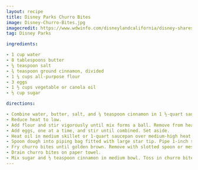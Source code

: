 ```yaml
---
layout: recipe
title: Disney Parks Churro Bites
image: Disney-Churro-Bites.jpg
imagecredit: https://www.wdwinfo.com/disneylandcalifornia/disney-shares-recipe-for-disney-parks-churro-bites/
tag: Disney Parks

ingredients:

- 1 cup water
- 8 tablespoons butter
- ¼ teaspoon salt
- ¾ teaspoon ground cinnamon, divided
- 1 ¼ cups all-purpose flour
- 3 eggs
- 1 ½ cups vegetable or canola oil
- ½ cup sugar

directions:

- Combine water, butter, salt, and ¼ teaspoon cinnamon in 1 ½-quart saucepan over medium heat. Bring pot to rolling boil.
- Reduce heat to low.
- Add flour and stir vigorously until mix forms a ball. Remove from heat and let rest for 5-7 min.
- Add eggs, one at a time, and stir until combined. Set aside.
- Heat oil in medium skillet or 1-quart saucepan over medium-high heat or until temperature reaches 350˚.
- Spoon dough into piping bag fitted with large star tip. Pipe 1-inch strip of dough over saucepan, cut with knife, and drop into hot oil. Repeat until churro bites fill saucepan with room to fry.
- Fry churro bites until golden brown. Remove with slotted spoon or mesh spider strainer.
- Drain churro bites on paper towel.
- Mix sugar and ½ teaspoon cinnamon in medium bowl. Toss in churro bites until coated. Place on serving plate and serve with favorite dipping sauce.
---
```


